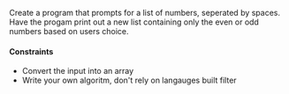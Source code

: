 Create a program that prompts for a list of numbers, seperated by spaces. Have the progam print out a new list containing only the even or odd numbers based on users choice.

#### Constraints 
- Convert the input into an array
- Write your own algoritm, don't rely on langauges built filter